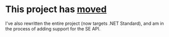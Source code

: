 # This project has [moved](https://github.com/SOBotics/StackExchange)

I've also rewritten the entire project (now targets .NET Standard), and am in the process of adding support for the SE API.
